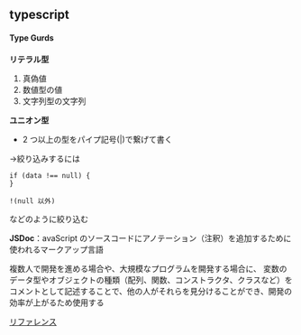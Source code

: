 ## typescript

#### Type Gurds

**リテラル型**

1. 真偽値
1. 数値型の値
1. 文字列型の文字列

**ユニオン型**

- 2 つ以上の型をパイプ記号(|)で繋げて書く

&rarr;絞り込みするには

    if (data !== null) {
    }

    !(null 以外)

などのように絞り込む

**JSDoc**：avaScript のソースコードにアノテーション（注釈）を追加するために使われるマークアップ言語

複数人で開発を進める場合や、大規模なプログラムを開発する場合に、
変数のデータ型やオブジェクトの種類（配列、関数、コンストラクタ、クラスなど）をコメントとして記述することで、他の人がそれらを見分けることができ、開発の効率が上がるため使用する

[リファレンス](https://www.typescriptlang.org/ja/docs/handbook/jsdoc-supported-types.html)
